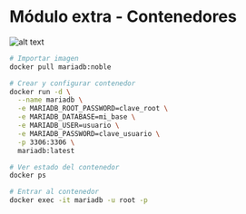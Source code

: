 # Módulo extra - Contenedores

![alt text](<Módulo extra - contenedores.png>)

```sh
# Importar imagen
docker pull mariadb:noble

# Crear y configurar contenedor
docker run -d \
  --name mariadb \
  -e MARIADB_ROOT_PASSWORD=clave_root \
  -e MARIADB_DATABASE=mi_base \
  -e MARIADB_USER=usuario \
  -e MARIADB_PASSWORD=clave_usuario \
  -p 3306:3306 \
  mariadb:latest

# Ver estado del contenedor
docker ps

# Entrar al contenedor
docker exec -it mariadb -u root -p
```